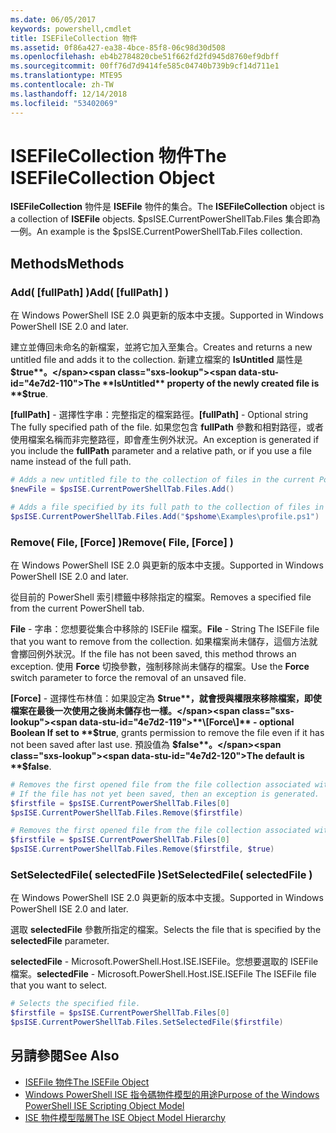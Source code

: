 ```yaml
---
ms.date: 06/05/2017
keywords: powershell,cmdlet
title: ISEFileCollection 物件
ms.assetid: 0f86a427-ea38-4bce-85f8-06c98d30d508
ms.openlocfilehash: eb4b2784820cbe51f662fd2fd945d8760ef9dbff
ms.sourcegitcommit: 00ff76d7d9414fe585c04740b739b9cf14d711e1
ms.translationtype: MTE95
ms.contentlocale: zh-TW
ms.lasthandoff: 12/14/2018
ms.locfileid: "53402069"
---
```

# <a name="the-isefilecollection-object"></a><span data-ttu-id="4e7d2-103">ISEFileCollection 物件</span><span class="sxs-lookup"><span data-stu-id="4e7d2-103">The ISEFileCollection Object</span></span>

<span data-ttu-id="4e7d2-104">**ISEFileCollection** 物件是 **ISEFile** 物件的集合。</span><span class="sxs-lookup"><span data-stu-id="4e7d2-104">The **ISEFileCollection** object is a collection of **ISEFile** objects.</span></span> <span data-ttu-id="4e7d2-105">$psISE.CurrentPowerShellTab.Files 集合即為一例。</span><span class="sxs-lookup"><span data-stu-id="4e7d2-105">An example is the $psISE.CurrentPowerShellTab.Files collection.</span></span>

## <a name="methods"></a><span data-ttu-id="4e7d2-106">Methods</span><span class="sxs-lookup"><span data-stu-id="4e7d2-106">Methods</span></span>

### <a name="add-fullpath-"></a><span data-ttu-id="4e7d2-107">Add\( \[fullPath\] \)</span><span class="sxs-lookup"><span data-stu-id="4e7d2-107">Add\( \[fullPath\] \)</span></span>

<span data-ttu-id="4e7d2-108">在 Windows PowerShell ISE 2.0 與更新的版本中支援。</span><span class="sxs-lookup"><span data-stu-id="4e7d2-108">Supported in Windows PowerShell ISE 2.0 and later.</span></span>

<span data-ttu-id="4e7d2-109">建立並傳回未命名的新檔案，並將它加入至集合。</span><span class="sxs-lookup"><span data-stu-id="4e7d2-109">Creates and returns a new untitled file and adds it to the collection.</span></span> <span data-ttu-id="4e7d2-110">新建立檔案的 **IsUntitled** 屬性是 **$true**。</span><span class="sxs-lookup"><span data-stu-id="4e7d2-110">The **IsUntitled** property of the newly created file is **$true**.</span></span>

<span data-ttu-id="4e7d2-111">**\[fullPath\]** - 選擇性字串：完整指定的檔案路徑。</span><span class="sxs-lookup"><span data-stu-id="4e7d2-111">**\[fullPath\]** - Optional string The fully specified path of the file.</span></span> <span data-ttu-id="4e7d2-112">如果您包含 **fullPath** 參數和相對路徑，或者使用檔案名稱而非完整路徑，即會產生例外狀況。</span><span class="sxs-lookup"><span data-stu-id="4e7d2-112">An exception is generated if you include the **fullPath** parameter and a relative path, or if you use a file name instead of the full path.</span></span>

```powershell
# Adds a new untitled file to the collection of files in the current PowerShell tab.
$newFile = $psISE.CurrentPowerShellTab.Files.Add()

# Adds a file specified by its full path to the collection of files in the current PowerShell tab.
$psISE.CurrentPowerShellTab.Files.Add("$pshome\Examples\profile.ps1")
```

### <a name="remove-file-force-"></a><span data-ttu-id="4e7d2-113">Remove\( File, \[Force\] \)</span><span class="sxs-lookup"><span data-stu-id="4e7d2-113">Remove\( File, \[Force\] \)</span></span>

<span data-ttu-id="4e7d2-114">在 Windows PowerShell ISE 2.0 與更新的版本中支援。</span><span class="sxs-lookup"><span data-stu-id="4e7d2-114">Supported in Windows PowerShell ISE 2.0 and later.</span></span>

<span data-ttu-id="4e7d2-115">從目前的 PowerShell 索引標籤中移除指定的檔案。</span><span class="sxs-lookup"><span data-stu-id="4e7d2-115">Removes a specified file from the current PowerShell tab.</span></span>

<span data-ttu-id="4e7d2-116">**File** - 字串：您想要從集合中移除的 ISEFile 檔案。</span><span class="sxs-lookup"><span data-stu-id="4e7d2-116">**File** - String The ISEFile file that you want to remove from the collection.</span></span> <span data-ttu-id="4e7d2-117">如果檔案尚未儲存，這個方法就會擲回例外狀況。</span><span class="sxs-lookup"><span data-stu-id="4e7d2-117">If the file has not been saved, this method throws an exception.</span></span> <span data-ttu-id="4e7d2-118">使用 **Force** 切換參數，強制移除尚未儲存的檔案。</span><span class="sxs-lookup"><span data-stu-id="4e7d2-118">Use the **Force** switch parameter to force the removal of an unsaved file.</span></span>

<span data-ttu-id="4e7d2-119">**\[Force\]** - 選擇性布林值：如果設定為 **$true**，就會授與權限來移除檔案，即使檔案在最後一次使用之後尚未儲存也一樣。</span><span class="sxs-lookup"><span data-stu-id="4e7d2-119">**\[Force\]** - optional Boolean If set to **$true**, grants permission to remove the file even if it has not been saved after last use.</span></span> <span data-ttu-id="4e7d2-120">預設值為 **$false**。</span><span class="sxs-lookup"><span data-stu-id="4e7d2-120">The default is **$false**.</span></span>

```powershell
# Removes the first opened file from the file collection associated with the current PowerShell tab.
# If the file has not yet been saved, then an exception is generated.
$firstfile = $psISE.CurrentPowerShellTab.Files[0]
$psISE.CurrentPowerShellTab.Files.Remove($firstfile)

# Removes the first opened file from the file collection associated with the current PowerShell tab, even if it has not been saved.
$firstfile = $psISE.CurrentPowerShellTab.Files[0]
$psISE.CurrentPowerShellTab.Files.Remove($firstfile, $true)
```

### <a name="setselectedfile-selectedfile-"></a><span data-ttu-id="4e7d2-121">SetSelectedFile\( selectedFile \)</span><span class="sxs-lookup"><span data-stu-id="4e7d2-121">SetSelectedFile\( selectedFile \)</span></span>

<span data-ttu-id="4e7d2-122">在 Windows PowerShell ISE 2.0 與更新的版本中支援。</span><span class="sxs-lookup"><span data-stu-id="4e7d2-122">Supported in Windows PowerShell ISE 2.0 and later.</span></span>

<span data-ttu-id="4e7d2-123">選取 **selectedFile** 參數所指定的檔案。</span><span class="sxs-lookup"><span data-stu-id="4e7d2-123">Selects the file that is specified by the **selectedFile** parameter.</span></span>

<span data-ttu-id="4e7d2-124">**selectedFile** - Microsoft.PowerShell.Host.ISE.ISEFile。您想要選取的 ISEFile 檔案。</span><span class="sxs-lookup"><span data-stu-id="4e7d2-124">**selectedFile** - Microsoft.PowerShell.Host.ISE.ISEFile The ISEFile file that you want to select.</span></span>

```powershell
# Selects the specified file.
$firstfile = $psISE.CurrentPowerShellTab.Files[0]
$psISE.CurrentPowerShellTab.Files.SetSelectedFile($firstfile)
```

## <a name="see-also"></a><span data-ttu-id="4e7d2-125">另請參閱</span><span class="sxs-lookup"><span data-stu-id="4e7d2-125">See Also</span></span>

- [<span data-ttu-id="4e7d2-126">ISEFile 物件</span><span class="sxs-lookup"><span data-stu-id="4e7d2-126">The ISEFile Object</span></span>](The-ISEFile-Object.md)
- [<span data-ttu-id="4e7d2-127">Windows PowerShell ISE 指令碼物件模型的用途</span><span class="sxs-lookup"><span data-stu-id="4e7d2-127">Purpose of the Windows PowerShell ISE Scripting Object Model</span></span>](Purpose-of-the-Windows-PowerShell-ISE-Scripting-Object-Model.md)
- [<span data-ttu-id="4e7d2-128">ISE 物件模型階層</span><span class="sxs-lookup"><span data-stu-id="4e7d2-128">The ISE Object Model Hierarchy</span></span>](The-ISE-Object-Model-Hierarchy.md)